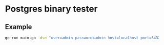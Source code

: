 # Postgres binary tester

## Example

```sh
go run main.go -dsn "user=admin password=admin host=localhost port=5432 dbname=admin sslmode=disable" -sql "SELECT '(0,0)'::point;"
```
